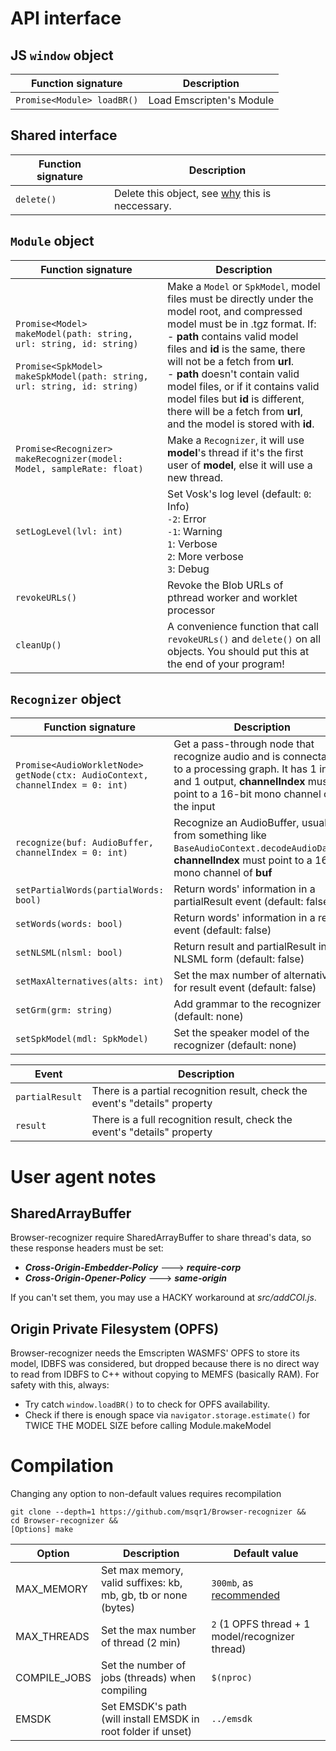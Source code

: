 # API interface
## JS ```window``` object
| Function signature | Description |
|---|---|
|```Promise<Module> loadBR()``` | Load Emscripten's Module |

## Shared interface
| Function signature  | Description |
|---|---|
| ```delete()``` | Delete this object, see [why](https://emscripten.org/docs/getting_started/FAQ.html#what-does-exiting-the-runtime-mean-why-don-t-atexit-s-run) this is neccessary.

## ```Module``` object 
| Function signature | Description |
|---|---|
| ```Promise<Model> makeModel(path: string, url: string, id: string)```<br><br>```Promise<SpkModel> makeSpkModel(path: string, url: string, id: string)``` | Make a ```Model``` or ```SpkModel```, model files must be directly under the model root, and compressed model must be in .tgz format. If:<br>- **path** contains valid model files and **id** is the same, there will not be a fetch from **url**.<br>- **path** doesn't contain valid model files, or if it contains valid model files but **id** is different, there will be a fetch from **url**, and the model is stored with **id**.  |
| ```Promise<Recognizer> makeRecognizer(model: Model, sampleRate: float)``` | Make a ```Recognizer```, it will use **model**'s thread if it's the first user of **model**, else it will use a new thread.
| ```setLogLevel(lvl: int)``` | Set Vosk's log level (default: ```0```: Info) <br>```-2```: Error<br>```-1```: Warning<br>```1```: Verbose<br>```2```: More verbose<br>```3```: Debug |
| ```revokeURLs()``` | Revoke the Blob URLs of pthread worker and worklet processor |
| ```cleanUp()``` | A convenience function that call ```revokeURLs()``` and ```delete()``` on all objects. You should put this at the end of your program! |

## ```Recognizer``` object 
| Function signature | Description |
|---|---|
| ```Promise<AudioWorkletNode> getNode(ctx: AudioContext, channelIndex = 0: int)``` | Get a pass-through node that recognize audio and is connectable to a processing graph. It has 1 input and 1 output, **channelIndex** must point to a 16-bit mono channel of the input |
| ```recognize(buf: AudioBuffer, channelIndex = 0: int)``` | Recognize an AudioBuffer, usually from something like ```BaseAudioContext.decodeAudioData()```, **channelIndex** must point to a 16-bit mono channel of **buf**
| ```setPartialWords(partialWords: bool)``` | Return words' information in a partialResult event (default: false) |
| ```setWords(words: bool)``` | Return words' information in a result event (default: false) |
| ```setNLSML(nlsml: bool)``` | Return result and partialResult in NLSML form (default: false) |
| ```setMaxAlternatives(alts: int)``` | Set the max number of alternatives for result event (default: false) |
| ```setGrm(grm: string)``` | Add grammar to the recognizer (default: none) |
| ```setSpkModel(mdl: SpkModel)``` | Set the speaker model of the recognizer (default: none) |

| Event | Description |
|---|---|
| ```partialResult``` | There is a partial recognition result, check the event's "details" property |
| ```result``` | There is a full recognition result, check the event's "details" property |

# User agent notes
## SharedArrayBuffer
Browser-recognizer require SharedArrayBuffer to share thread's data, so these response headers must be set:
- ***Cross-Origin-Embedder-Policy*** ---> ***require-corp***
- ***Cross-Origin-Opener-Policy*** ---> ***same-origin***

If you can't set them, you may use a HACKY workaround at *src/addCOI.js*.

## Origin Private Filesystem (OPFS)
Browser-recognizer needs the Emscripten WASMFS' OPFS to store its model, IDBFS was considered, but dropped because there is no direct way to read from IDBFS to C++ without copying to MEMFS (basically RAM). For safety with this, always:
- Try catch ```window.loadBR()``` to to check for OPFS availability.
- Check if there is enough space via ```navigator.storage.estimate()``` for TWICE THE MODEL SIZE before calling Module.makeModel 

# Compilation
Changing any option to non-default values requires recompilation
```
git clone --depth=1 https://github.com/msqr1/Browser-recognizer &&
cd Browser-recognizer &&
[Options] make
```
| Option | Description | Default value |
|---|---|---|
| MAX_MEMORY | Set max memory, valid suffixes: kb, mb, gb, tb or none (bytes) | ```300mb```, as [recommended](https://alphacephei.com/vosk/models) |
| MAX_THREADS | Set the max number of thread (2 min) | ```2``` (1 OPFS thread + 1 model/recognizer thread) |
| COMPILE_JOBS | Set the number of jobs (threads) when compiling | ```$(nproc)```   |
| EMSDK | Set EMSDK's path (will install EMSDK in root folder if unset) | ```../emsdk``` |